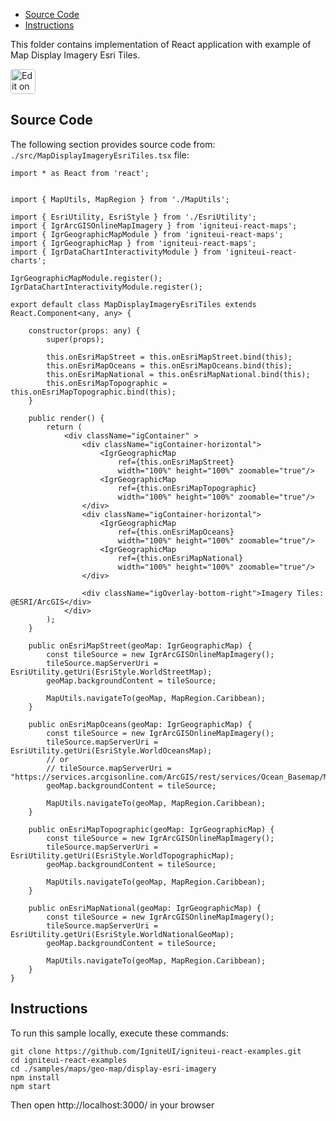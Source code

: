 <!-- NOTE: do not change this file because it will be auto re-generated from template file: -->
<!-- https://github.com/IgniteUI/igniteui-react-examples/tree/master/sample-template-files/ReadMe.md -->

<!-- ## Table of Contents -->
<!-- - [Sample Preview](#Sample-Preview) -->
- [Source Code](#Source-Code)
- [Instructions](#Instructions)

This folder contains implementation of React application with example of Map Display Imagery Esri Tiles.
<!-- in the Geo Map component -->
<!-- [Geo Map](https://infragistics.com/Reactsite/components/geo-map.html) -->

<html lang="en" xmlns="http://www.w3.org/1999/xhtml">
    <body>
        <a target="_blank" href="https://codesandbox.io/s/github/IgniteUI/igniteui-react-examples/tree/master/samples/maps/geo-map/display-esri-imagery?fontsize=14&hidenavigation=1&theme=dark&view=preview&file=/src/MapDisplayImageryEsriTiles.tsx" rel="noopener noreferrer">
            <img height="40px" style="border-radius: 0.25rem" alt="Edit on CodeSandbox" src="https://static.infragistics.com/xplatform/images/sandbox/code.png"/>
        </a>
        <!-- <a target="_blank"
href="https://codesandbox.io/s/github/IgniteUI/igniteui-react-examples/tree/master/samples/maps/geo-map/binding-csv-points?fontsize=14&hidenavigation=1&theme=dark&view=preview">
            <img alt="Edit Sample" src="https://codesandbox.io/static/img/play-codesandbox.svg"/>
        </a> -->
        <!-- <a target="_blank" style="margin-left: 0.5rem"
href="https://codesandbox.io/embed/github/IgniteUI/igniteui-react-examples/tree/master/samples/maps/geo-map/display-esri-imagery?fontsize=14&hidenavigation=1&theme=dark&view=preview&file=/src/MapDisplayImageryEsriTiles.tsx">
            <img height="40px" style="border-radius: 5px" alt="View on CodeSandbox" src="https://static.infragistics.com/xplatform/images/sandbox/view.png"/>
        </a> -->
        <!-- <a target="_blank"
href="https://codesandbox.io/embed/github/IgniteUI/igniteui-react-examples/tree/master/samples/maps/geo-map/binding-csv-points?fontsize=14&hidenavigation=1&theme=dark&view=preview">
            <img alt="View on CodeSandbox" src="https://static.infragistics.com/xplatform/images/sandbox/view.png"/>
        </a>
https://codesandbox.io/embed/react-treemap-overview-rtb45
https://codesandbox.io/static/img/play-codesandbox.svg
https://codesandbox.io/embed/react-treemap-overview-rtb45?view=browser -->
    </body>
</html>

<!-- ## Sample Preview -->

<!-- <iframe
  src="https://codesandbox.io/embed/github/IgniteUI/igniteui-react-examples/tree/master/samples/maps/geo-map/display-esri-imagery?fontsize=14&hidenavigation=1&theme=dark&view=preview&file=/src/MapDisplayImageryEsriTiles.tsx"
  style="width:100%; height:400px; border:0; border-radius: 4px; overflow:hidden;"
  allow="accelerometer; ambient-light-sensor; camera; encrypted-media; geolocation; gyroscope; hid; microphone; midi; payment; usb; vr"
  sandbox="allow-forms allow-modals allow-popups allow-presentation allow-same-origin allow-scripts"
></iframe> -->

## Source Code

The following section provides source code from:
`./src/MapDisplayImageryEsriTiles.tsx` file:

```tsx
import * as React from 'react';


import { MapUtils, MapRegion } from './MapUtils';

import { EsriUtility, EsriStyle } from './EsriUtility';
import { IgrArcGISOnlineMapImagery } from 'igniteui-react-maps';
import { IgrGeographicMapModule } from 'igniteui-react-maps';
import { IgrGeographicMap } from 'igniteui-react-maps';
import { IgrDataChartInteractivityModule } from 'igniteui-react-charts';

IgrGeographicMapModule.register();
IgrDataChartInteractivityModule.register();

export default class MapDisplayImageryEsriTiles extends React.Component<any, any> {

    constructor(props: any) {
        super(props);

        this.onEsriMapStreet = this.onEsriMapStreet.bind(this);
        this.onEsriMapOceans = this.onEsriMapOceans.bind(this);
        this.onEsriMapNational = this.onEsriMapNational.bind(this);
        this.onEsriMapTopographic = this.onEsriMapTopographic.bind(this);
    }

    public render() {
        return (
            <div className="igContainer" >
                <div className="igContainer-horizontal">
                    <IgrGeographicMap
                        ref={this.onEsriMapStreet}
                        width="100%" height="100%" zoomable="true"/>
                    <IgrGeographicMap
                        ref={this.onEsriMapTopographic}
                        width="100%" height="100%" zoomable="true"/>
                </div>
                <div className="igContainer-horizontal">
                    <IgrGeographicMap
                        ref={this.onEsriMapOceans}
                        width="100%" height="100%" zoomable="true"/>
                    <IgrGeographicMap
                        ref={this.onEsriMapNational}
                        width="100%" height="100%" zoomable="true"/>
                </div>

                <div className="igOverlay-bottom-right">Imagery Tiles: @ESRI/ArcGIS</div>
            </div>
        );
    }

    public onEsriMapStreet(geoMap: IgrGeographicMap) {
        const tileSource = new IgrArcGISOnlineMapImagery();
        tileSource.mapServerUri = EsriUtility.getUri(EsriStyle.WorldStreetMap);
        geoMap.backgroundContent = tileSource;

        MapUtils.navigateTo(geoMap, MapRegion.Caribbean);
    }

    public onEsriMapOceans(geoMap: IgrGeographicMap) {
        const tileSource = new IgrArcGISOnlineMapImagery();
        tileSource.mapServerUri = EsriUtility.getUri(EsriStyle.WorldOceansMap);
        // or
        // tileSource.mapServerUri = "https://services.arcgisonline.com/ArcGIS/rest/services/Ocean_Basemap/MapServer";
        geoMap.backgroundContent = tileSource;

        MapUtils.navigateTo(geoMap, MapRegion.Caribbean);
    }

    public onEsriMapTopographic(geoMap: IgrGeographicMap) {
        const tileSource = new IgrArcGISOnlineMapImagery();
        tileSource.mapServerUri = EsriUtility.getUri(EsriStyle.WorldTopographicMap);
        geoMap.backgroundContent = tileSource;

        MapUtils.navigateTo(geoMap, MapRegion.Caribbean);
    }

    public onEsriMapNational(geoMap: IgrGeographicMap) {
        const tileSource = new IgrArcGISOnlineMapImagery();
        tileSource.mapServerUri = EsriUtility.getUri(EsriStyle.WorldNationalGeoMap);
        geoMap.backgroundContent = tileSource;

        MapUtils.navigateTo(geoMap, MapRegion.Caribbean);
    }
}

```

## Instructions
To run this sample locally, execute these commands:

```
git clone https://github.com/IgniteUI/igniteui-react-examples.git
cd igniteui-react-examples
cd ./samples/maps/geo-map/display-esri-imagery
npm install
npm start

```

Then open http://localhost:3000/ in your browser

